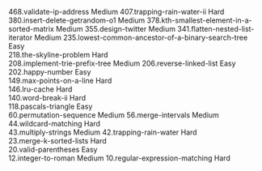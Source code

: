 468.validate-ip-address                                          Medium
407.trapping-rain-water-ii                                       Hard  
380.insert-delete-getrandom-o1                                   Medium
378.kth-smallest-element-in-a-sorted-matrix                      Medium
355.design-twitter                                               Medium
341.flatten-nested-list-iterator                                 Medium
235.lowest-common-ancestor-of-a-binary-search-tree               Easy  
218.the-skyline-problem                                          Hard  
208.implement-trie-prefix-tree                                   Medium
206.reverse-linked-list                                          Easy  
202.happy-number                                                 Easy  
149.max-points-on-a-line                                         Hard  
146.lru-cache                                                    Hard  
140.word-break-ii                                                Hard  
118.pascals-triangle                                             Easy  
 60.permutation-sequence                                         Medium
 56.merge-intervals                                              Medium
 44.wildcard-matching                                            Hard  
 43.multiply-strings                                             Medium
 42.trapping-rain-water                                          Hard  
 23.merge-k-sorted-lists                                         Hard  
 20.valid-parentheses                                            Easy  
 12.integer-to-roman                                             Medium
 10.regular-expression-matching                                  Hard  
